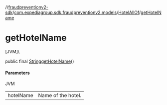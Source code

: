 //[fraudpreventionv2-sdk](../../../index.md)/[com.expediagroup.sdk.fraudpreventionv2.models](../index.md)/[HotelAllOf](index.md)/[getHotelName](get-hotel-name.md)

# getHotelName

[JVM]\

public final [String](https://docs.oracle.com/javase/8/docs/api/java/lang/String.html)[getHotelName](get-hotel-name.md)()

#### Parameters

JVM

| | |
|---|---|
| hotelName | Name of the hotel. |
